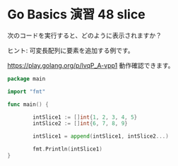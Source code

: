 # Go Basics 演習 48 slice

次のコードを実行すると、どのように表示されますか？

ヒント: 可変長配列に要素を追加する例です。

https://play.golang.org/p/lvqP_A-vpp1 動作確認できます。

```go
package main

import "fmt"

func main() {

        intSlice1 := []int{1, 2, 3, 4, 5}
        intSlice2 := []int{6, 7, 8, 9}

        intSlice1 = append(intSlice1, intSlice2...)

        fmt.Println(intSlice1)
}
```
